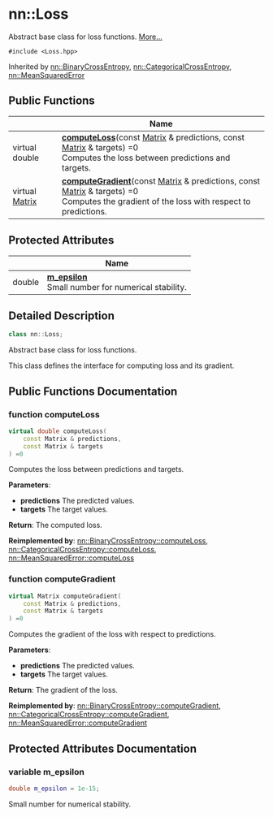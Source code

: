 # nn::Loss



Abstract base class for loss functions.  [More...](#detailed-description)


`#include <Loss.hpp>`

Inherited by [nn::BinaryCrossEntropy](classnn_1_1_binary_cross_entropy.md), [nn::CategoricalCrossEntropy](classnn_1_1_categorical_cross_entropy.md), [nn::MeanSquaredError](classnn_1_1_mean_squared_error.md)

## Public Functions

|                | Name           |
| -------------- | -------------- |
| virtual double | **[computeLoss](classnn_1_1_loss.md#function-computeloss)**(const [Matrix](classnn_1_1_matrix.md) & predictions, const [Matrix](classnn_1_1_matrix.md) & targets) =0<br>Computes the loss between predictions and targets.  |
| virtual [Matrix](classnn_1_1_matrix.md) | **[computeGradient](classnn_1_1_loss.md#function-computegradient)**(const [Matrix](classnn_1_1_matrix.md) & predictions, const [Matrix](classnn_1_1_matrix.md) & targets) =0<br>Computes the gradient of the loss with respect to predictions.  |

## Protected Attributes

|                | Name           |
| -------------- | -------------- |
| double | **[m_epsilon](classnn_1_1_loss.md#variable-m_epsilon)** <br>Small number for numerical stability.  |

## Detailed Description

```cpp
class nn::Loss;
```

Abstract base class for loss functions. 

This class defines the interface for computing loss and its gradient. 

## Public Functions Documentation

### function computeLoss

```cpp
virtual double computeLoss(
    const Matrix & predictions,
    const Matrix & targets
) =0
```

Computes the loss between predictions and targets. 

**Parameters**: 

  * **predictions** The predicted values. 
  * **targets** The target values. 


**Return**: The computed loss. 

**Reimplemented by**: [nn::BinaryCrossEntropy::computeLoss](classnn_1_1_binary_cross_entropy.md#function-computeloss), [nn::CategoricalCrossEntropy::computeLoss](classnn_1_1_categorical_cross_entropy.md#function-computeloss), [nn::MeanSquaredError::computeLoss](classnn_1_1_mean_squared_error.md#function-computeloss)


### function computeGradient

```cpp
virtual Matrix computeGradient(
    const Matrix & predictions,
    const Matrix & targets
) =0
```

Computes the gradient of the loss with respect to predictions. 

**Parameters**: 

  * **predictions** The predicted values. 
  * **targets** The target values. 


**Return**: The gradient of the loss. 

**Reimplemented by**: [nn::BinaryCrossEntropy::computeGradient](classnn_1_1_binary_cross_entropy.md#function-computegradient), [nn::CategoricalCrossEntropy::computeGradient](classnn_1_1_categorical_cross_entropy.md#function-computegradient), [nn::MeanSquaredError::computeGradient](classnn_1_1_mean_squared_error.md#function-computegradient)


## Protected Attributes Documentation

### variable m_epsilon

```cpp
double m_epsilon = 1e-15;
```

Small number for numerical stability. 

